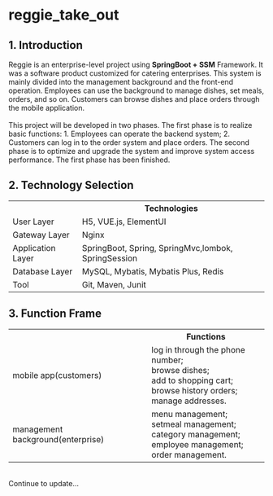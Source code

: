 # reggie_take_out  
<h2>1. Introduction</h2>
Reggie is an enterprise-level project using <b>SpringBoot + SSM</b> Framework. It was a software product customized for catering enterprises. This system is mainly divided into the management background and the front-end operation. Employees can use the background to manage dishes, set meals, orders, and so on. Customers can browse dishes and place orders through the mobile application.<br>
<br>
This project will be developed in two phases. The first phase is to realize basic functions: 1. Employees can operate the backend system; 2. Customers can log in to the order system and place orders. The second phase is to optimize and upgrade the system and improve system access performance. The first phase has been finished.<br>

<h2>2. Technology Selection</h2>

<table>
  <tr>
    <th></th>
    <th>Technologies</th>
  </tr>
  <tr>
    <td>User Layer</td>
    <td>H5, VUE.js, ElementUI</td>
    
  </tr>
  <tr>
    <td>Gateway Layer</td>
    <td>Nginx</td>
  </tr>
  <tr>
    <td>Application Layer</td>
    <td>SpringBoot, Spring, SpringMvc,lombok, SpringSession</td>
    
  </tr>
  <tr>
    <td>Database Layer</td>
    <td>MySQL, Mybatis, Mybatis Plus, Redis</td>
  
  </tr>
  <tr>
    <td>Tool</td>
    <td>Git, Maven, Junit</td>
    
  </tr>
  
</table>

<h2>3. Function Frame</h2>

<table>
  <tr>
    <th></th>
    <th>Functions</th>
  </tr>
  <tr>
    <td>mobile app(customers)</td>
    <td>
    log in through the phone number;<br>
    browse dishes;<br>
    add to shopping cart;<br>
    browse history orders;<br>
    manage addresses.  
    </td>
    
  </tr>
  <tr>
    <td>management background(enterprise)</td>
    <td>menu management;<br>
      setmeal management;<br>
      category management;<br>
      employee management;<br>
      order management.
    </td>
  </tr>
  </table>


<br>
Continue to update...
